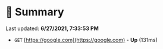 # 📖 Summary
Last updated: **6/27/2021, 7:33:53 PM**

- `GET` [https://google.com](https://google.com) - **Up** (131ms)
